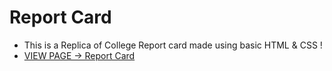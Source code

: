 # Report Card
+ This is a Replica of College Report card made using basic HTML & CSS !
+ [VIEW PAGE -> Report Card](https://shrikanthdeva.github.io/Report-Card/)
